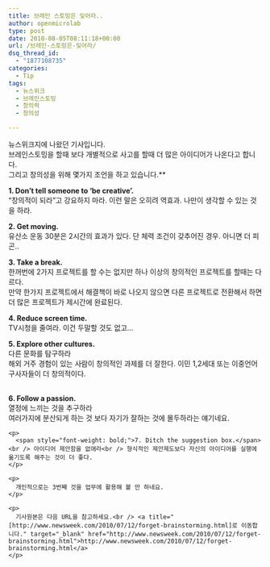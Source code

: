 ```yaml
---
title: 브레인 스토밍은 잊어라..
author: openmicrolab
type: post
date: 2010-08-05T08:11:18+00:00
url: /브레인-스토밍은-잊어라/
dsq_thread_id:
  - "1877108735"
categories:
  - Tip
tags:
  - 뉴스위크
  - 브레인스토밍
  - 창의력
  - 창의성

---
```

뉴스위크지에 나왔던 기사입니다.  
브레인스토밍을 할때 보다 개별적으로 사고를 할때 더 많은 아이디어가 나온다고 합니다.  
그리고 창의성을 위해 몇가지 조언을 하고 있습니다.**</p> 

</b><span style="font-weight: bold;">1. Don’t tell someone to ‘be creative&#8217;.</span>  
&#8220;창의적이 되라&#8221;고 강요하지 마라. 이런 말은 오히려 역효과. 나만이 생각할 수 있는 것을 하라.

<span style="font-weight: bold;">2. Get moving.</span>  
유산소 운동 30분은 2시간의 효과가 있다. 단 체력 조건이 갖추어진 경우. 아니면 더 피곤..

<span style="font-weight: bold;">3. Take a break.</span>  
한꺼번에 2가지 프로젝트를 할 수는 없지만 하나 이상의 창의적인 프로젝트를 할때는 다르다.  
만약 한가지 프로젝트에서 해결책이 바로 나오지 않으면 다른 프로젝트로 전환해서 하면 더 많은 프로젝트가 제시간에 완료된다.

<span style="font-weight: bold;">4. Reduce screen time.</span>  
TV시청을 줄여라. 이건 두말할 것도 없고&#8230;

<span style="font-weight: bold;">5. Explore other cultures.</span>  
다른 문화를 탐구하라  
해외 거주 경험이 있는 사람이 창의적인 과제를 더 잘한다. 이민 1,2세대 또는 이중언어 구사자들이 더 창의적이다.

<div class="text parbase section">
  <div class="text">
    <br style="font-weight: bold;" /><span style="font-weight: bold;">6. Follow a passion.</span><br /> 열정에 느끼는 것을 추구하라<br /> 여러가지에 분산되게 하는 것 보다 자기가 잘하는 것에 몰두하라는 얘기네요.</p> 
    
    <p>
      <span style="font-weight: bold;">7. Ditch the suggestion box.</span><br /> 아이디어 제안함을 없애라<br /> 형식적인 제안제도보다 자신의 아이디어를 실행에 옮기도록 해주는 것이 더 좋다.
    </p>
    
    <p>
      개인적으로는 3번째 것을 업무에 활용해 볼 만 하네요.
    </p>
    
    <p>
      기사원본은 다음 URL을 참고하세요.<br /> <a title="[http://www.newsweek.com/2010/07/12/forget-brainstorming.html]로 이동합니다." target="_blank" href="http://www.newsweek.com/2010/07/12/forget-brainstorming.html">http://www.newsweek.com/2010/07/12/forget-brainstorming.html</a>
    </p>
  </div>
</div>